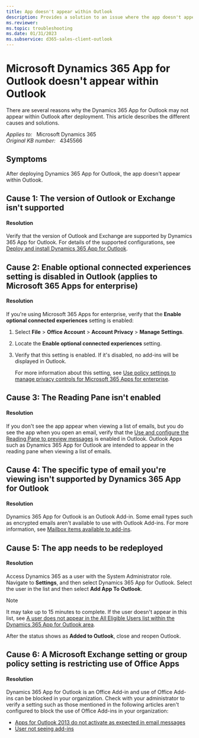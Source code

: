```yaml
---
title: App doesn't appear within Outlook
description: Provides a solution to an issue where the app doesn't appear within Outlook after deploying Dynamics 365 App for Outlook.
ms.reviewer: 
ms.topic: troubleshooting
ms.date: 01/31/2023
ms.subservice: d365-sales-client-outlook
---
```

# Microsoft Dynamics 365 App for Outlook doesn't appear within Outlook

There are several reasons why the Dynamics 365 App for Outlook may not appear within Outlook after deployment. This article describes the different causes and solutions.

_Applies to:_ &nbsp; Microsoft Dynamics 365  
_Original KB number:_ &nbsp; 4345566

## Symptoms

After deploying Dynamics 365 App for Outlook, the app doesn't appear within Outlook.

## Cause 1: The version of Outlook or Exchange isn't supported

#### Resolution

Verify that the version of Outlook and Exchange are supported by Dynamics 365 App for Outlook. For details of the supported configurations, see [Deploy and install Dynamics 365 App for Outlook](/dynamics365/outlook-app/deploy-dynamics-365-app-for-outlook).

## Cause 2: Enable optional connected experiences setting is disabled in Outlook (applies to Microsoft 365 Apps for enterprise)

#### Resolution

If you're using Microsoft 365 Apps for enterprise, verify that the **Enable optional connected experiences** setting is enabled:

1. Select **File** > **Office Account** > **Account Privacy** > **Manage Settings**.
2. Locate the **Enable optional connected experiences** setting.
3. Verify that this setting is enabled. If it's disabled, no add-ins will be displayed in Outlook.

    For more information about this setting, see [Use policy settings to manage privacy controls for Microsoft 365 Apps for enterprise](/deployoffice/privacy/manage-privacy-controls).

## Cause 3: The Reading Pane isn't enabled

#### Resolution

If you don't see the app appear when viewing a list of emails, but you do see the app when you open an email, verify that the [Use and configure the Reading Pane to preview messages](https://support.microsoft.com/office/2fd687ed-7fc4-4ae3-8eab-9f9b8c6d53f0) is enabled in Outlook. Outlook Apps such as Dynamics 365 App for Outlook are intended to appear in the reading pane when viewing a list of emails.

## Cause 4: The specific type of email you're viewing isn't supported by Dynamics 365 App for Outlook

#### Resolution

Dynamics 365 App for Outlook is an Outlook Add-in. Some email types such as encrypted emails aren't available to use with Outlook Add-ins. For more information, see [Mailbox items available to add-ins](/office/dev/add-ins/outlook/outlook-add-ins-overview#mailbox-items-available-to-add-ins).

## Cause 5: The app needs to be redeployed

#### Resolution

Access Dynamics 365 as a user with the System Administrator role. Navigate to **Settings**, and then select Dynamics 365 App for Outlook. Select the user in the list and then select **Add App To Outlook**.

> [!NOTE]
> It may take up to 15 minutes to complete. If the user doesn't appear in this list, see [A user does not appear in the All Eligible Users list within the Dynamics 365 App for Outlook area](a-user-disappears-all-eligible-users.md).

After the status shows as **Added to Outlook**, close and reopen Outlook.

## Cause 6: A Microsoft Exchange setting or group policy setting is restricting use of Office Apps

#### Resolution

Dynamics 365 App for Outlook is an Office Add-in and use of Office Add-ins can be blocked in your organization. Check with your administrator to verify a setting such as those mentioned in the following articles aren't configured to block the use of Office Add-ins in your organization:

- [Apps for Outlook 2013 do not activate as expected in email messages](/outlook/troubleshoot/user-interface/apps-for-outlook-2013-do-not-activate-as-expected)
- [User not seeing add-ins](/office365/troubleshoot/access-management/user-not-seeing-add-ins#for-outlook-2016)
